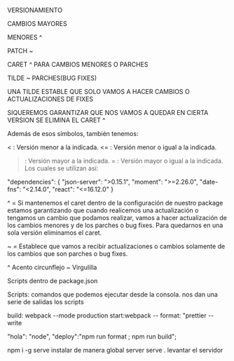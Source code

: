 VERSIONAMIENTO 

CAMBIOS MAYORES

MENORES ^

PATCH ~



CARET  ^
PARA CAMBIOS MENORES O PARCHES

TILDE ~
PARCHES(BUG FIXES)


UNA TILDE ESTABLE QUE SOLO VAMOS A HACER CAMBIOS O 
ACTUALIZACIONES DE FIXES

SIQUEREMOS GARANTIZAR QUE NOS VAMOS A QUEDAR EN CIERTA
VERSION SE ELIMINA EL CARET ^

Además de esos símbolos, también tenemos:

< : Versión menor a la indicada.
<= : Versión menor o igual a la indicada.
> : Versión mayor a la indicada.
>= : Versión mayor o igual a la indicada.
Los cuales se utilizan así:

"dependencies": {
    "json-server": ">0.15.1",
    "moment": ">=2.26.0",
    "date-fns": "<2.14.0",
     "react": "<=16.12.0"
}

^ = Si mantenemos el caret dentro de la configuración de nuestro package estamos garantizando que cuando realicemos una actualización o tengamos un cambio que podamos realizar, vamos a hacer actualización de los cambios menores y de los parches o bug fixes.
Para quedarnos en una sola versión eliminamos el caret.

~ = Establece que vamos a recibir actualizaciones o cambios solamente de los cambios que son parches o bug fixes.


^ Acento circunflejo
~ Virgulilla



Scripts dentro de package.json



Scripts: comandos que podemos ejecutar desde la consola. nos dan una serie de salidas los scripts


build: webpack --mode production
start:webpack --
format: "prettier --write 

"hola": "node",
"deploy":"npm run format ; npm run build";


npm i -g serve              instalar de manera global server
serve .                    levantar el servidor


